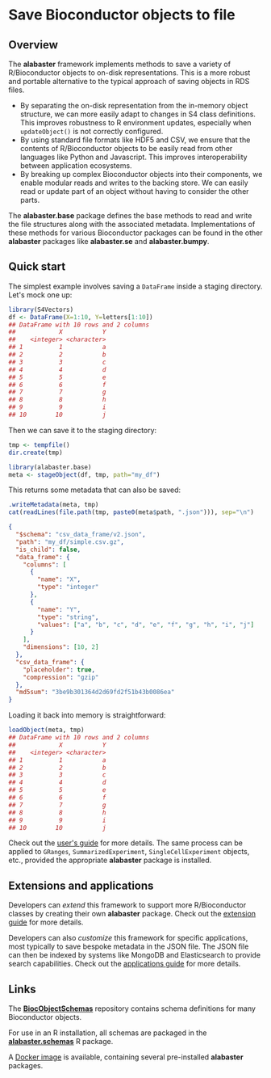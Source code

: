 # Save Bioconductor objects to file

## Overview

The **alabaster** framework implements methods to save a variety of R/Bioconductor objects to on-disk representations.
This is a more robust and portable alternative to the typical approach of saving objects in RDS files.

- By separating the on-disk representation from the in-memory object structure, we can more easily adapt to changes in S4 class definitions.
  This improves robustness to R environment updates, especially when `updateObject()` is not correctly configured.
- By using standard file formats like HDF5 and CSV, we ensure that the contents of R/Bioconductor objects to be easily read from other languages like Python and Javascript.
  This improves interoperability between application ecosystems.
- By breaking up complex Bioconductor objects into their components, we enable modular reads and writes to the backing store.
  We can easily read or update part of an object without having to consider the other parts.

The **alabaster.base** package defines the base methods to read and write the file structures along with the associated metadata.
Implementations of these methods for various Bioconductor packages can be found in the other **alabaster** packages like **alabaster.se** and **alabaster.bumpy**.

## Quick start

The simplest example involves saving a `DataFrame` inside a staging directory.
Let's mock one up:

```r
library(S4Vectors)
df <- DataFrame(X=1:10, Y=letters[1:10])
## DataFrame with 10 rows and 2 columns
##            X           Y
##    <integer> <character>
## 1          1           a
## 2          2           b
## 3          3           c
## 4          4           d
## 5          5           e
## 6          6           f
## 7          7           g
## 8          8           h
## 9          9           i
## 10        10           j
```

Then we can save it to the staging directory:

```r
tmp <- tempfile()
dir.create(tmp)

library(alabaster.base)
meta <- stageObject(df, tmp, path="my_df")
```
  
This returns some metadata that can also be saved:

```r
.writeMetadata(meta, tmp)
cat(readLines(file.path(tmp, paste0(meta$path, ".json"))), sep="\n")
```

```json
{
  "$schema": "csv_data_frame/v2.json",
  "path": "my_df/simple.csv.gz",
  "is_child": false,
  "data_frame": {
    "columns": [
      {
        "name": "X",
        "type": "integer"
      },
      {
        "name": "Y",
        "type": "string",
        "values": ["a", "b", "c", "d", "e", "f", "g", "h", "i", "j"]
      }
    ],
    "dimensions": [10, 2]
  },
  "csv_data_frame": {
    "placeholder": true,
    "compression": "gzip"
  },
  "md5sum": "3be9b301364d2d69fd2f51b43b0086ea"
}
```

Loading it back into memory is straightforward:

```r
loadObject(meta, tmp)
## DataFrame with 10 rows and 2 columns
##            X           Y
##    <integer> <character>
## 1          1           a
## 2          2           b
## 3          3           c
## 4          4           d
## 5          5           e
## 6          6           f
## 7          7           g
## 8          8           h
## 9          9           i
## 10        10           j
```

Check out the [user's guide](https://artifactdb.github.io/alabaster.base/articles/userguide.html) for more details.
The same process can be applied to `GRanges`, `SummarizedExperiment`, `SingleCellExperiment` objects, etc., provided the appropriate **alabaster** package is installed.

## Extensions and applications

Developers can _extend_ this framework to support more R/Bioconductor classes by creating their own **alabaster** package.
Check out the [extension guide](https://artifactdb.github.io/alabaster.base/articles/extensions.html) for more details.

Developers can also _customize_ this framework for specific applications, most typically to save bespoke metadata in the JSON file.
The JSON file can then be indexed by systems like MongoDB and Elasticsearch to provide search capabilities.
Check out the [applications guide](https://artifactdb.github.io/alabaster.base/articles/applications.html) for more details.

## Links

The [**BiocObjectSchemas**](https://github.com/ArtifactDB/BiocObjectSchemas) repository contains schema definitions for many Bioconductor objects.

For use in an R installation, all schemas are packaged in the [**alabaster.schemas**](https://github.com/ArtifactDB/alabaster.schemas) R package.

A [Docker image](https://github.com/ArtifactDB/alabaster-docker/pkgs/container/alabaster-docker%2Fbuilder) is available, containing several pre-installed **alabaster** packages.
